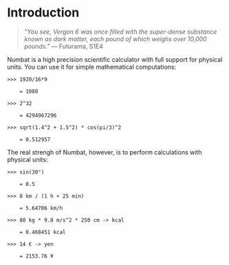 # Introduction

> *"You see, Vergon 6 was once filled with the super-dense substance known as dark matter, each pound of which weighs over 10,000 pounds."* — Futurama, S1E4

Numbat is a high precision scientific calculator with full support for physical units. You can use
it for simple mathematical computations:
``` numbat
>>> 1920/16*9

    = 1080 

>>> 2^32

    = 4294967296 

>>> sqrt(1.4^2 + 1.5^2) * cos(pi/3)^2

    = 0.512957 
```
The real strengh of Numbat, however, is to perform calculations with physical units:
``` numbat
>>> sin(30°)

    = 0.5

>>> 8 km / (1 h + 25 min)

    = 5.64706 km/h

>>> 80 kg * 9.8 m/s^2 * 250 cm -> kcal

    = 0.468451 kcal

>>> 14 € -> yen

    = 2153.76 ¥
```

